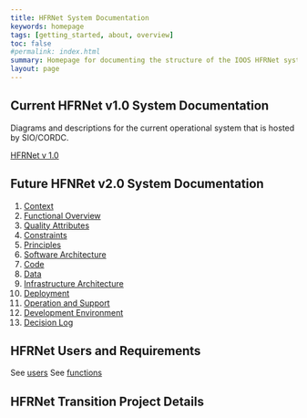 ```yaml
---
title: HFRNet System Documentation
keywords: homepage
tags: [getting_started, about, overview]
toc: false
#permalink: index.html
summary: Homepage for documenting the structure of the IOOS HFRNet system and the project to transition from SIO/CORDC operation to NOAA.
layout: page
---
```



## Current HFRNet v1.0 System Documentation

Diagrams and descriptions for the current operational system that is hosted by SIO/CORDC.

[HFRNet v 1.0](./hfrnetv1p0)

## Future HFNRet v2.0 System Documentation

1. [Context](./01-context)
2. [Functional Overview](./02-functional-overview)
3. [Quality Attributes](03-quality-attributes)
4. [Constraints](04-constraints)
5. [Principles](05-principles)
6. [Software Architecture](06-software-architecture)
7. [Code](07-code)
8. [Data](08-data)
9. [Infrastructure Architecture](09-infrastructure-architecture)
10. [Deployment](10-deployment)
11. [Operation and Support](11-operation-support)
12. [Development Environment](12-development-environment) 
13. [Decision Log](13-decision-log)

## HFRNet Users and Requirements

See [users](./users)
See [functions](./hfrnet-functional-decomposition)

## HFRNet Transition Project Details
